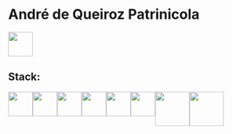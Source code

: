 # André de Queiroz Patrinicola 
 
 <a href='https://www.linkedin.com/in/andredequeirozpatrinicola/'><img src="https://cdn.jsdelivr.net/gh/devicons/devicon/icons/linkedin/linkedin-original.svg" style="width: 50px"/></a> 
## Stack:
 
<div style="display: flex"> 
  <img src="https://cdn.jsdelivr.net/gh/devicons/devicon/icons/python/python-original.svg" style="width: 50px"/>
  <img src="https://cdn.jsdelivr.net/gh/devicons/devicon/icons/django/django-plain.svg" style="width: 50px"/>
  <img src="https://cdn.jsdelivr.net/gh/devicons/devicon/icons/mysql/mysql-original.svg" style="width: 50px"/> <br>
  <img src="https://cdn.jsdelivr.net/gh/devicons/devicon/icons/javascript/javascript-original.svg" style="width: 50px"/>
  <img src="https://cdn.jsdelivr.net/gh/devicons/devicon/icons/nodejs/nodejs-original.svg" style="width: 50px"/>
  <img src="https://cdn.jsdelivr.net/gh/devicons/devicon/icons/react/react-original.svg" style="width: 50px"/>
  <img src="https://cdn.jsdelivr.net/gh/devicons/devicon/icons/docker/docker-original.svg" style="width: 70px"/>
  <img src="https://cdn.jsdelivr.net/gh/devicons/devicon/icons/amazonwebservices/amazonwebservices-original-wordmark.svg" style="width: 70px"/>
</div>
